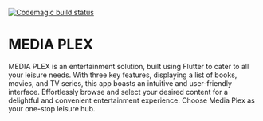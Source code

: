 [![Codemagic build status](https://api.codemagic.io/apps/63dcb533814c5d9f76fc937c/63dcb533814c5d9f76fc937b/status_badge.svg)](https://codemagic.io/apps/63dcb533814c5d9f76fc937c/63dcb533814c5d9f76fc937b/latest_build)

# MEDIA PLEX

MEDIA PLEX is an entertainment solution, built using Flutter to cater to all your leisure needs. With three key features, displaying a list of books, movies, and TV series, this app boasts an intuitive and user-friendly interface. Effortlessly browse and select your desired content for a delightful and convenient entertainment experience. Choose Media Plex as your one-stop leisure hub.

